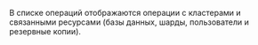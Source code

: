 В списке операций отображаются операции с кластерами и связанными ресурсами (базы данных, шарды, пользователи и резервные копии).